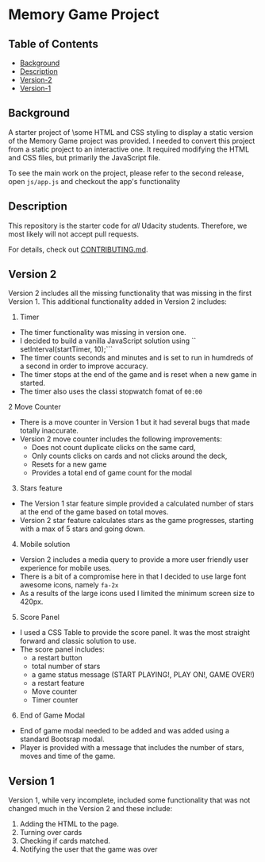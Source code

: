 # Memory Game Project

## Table of Contents

* [Background](#background)
* [Description](#discription)
* [Version-2](#Version-2)
* [Version-1](#Version-1)

## Background

A starter project of \some HTML and CSS styling to display a static version of the Memory Game project was provided. I needed to convert this project from a static project to an interactive one. It required modifying the HTML and CSS files, but primarily the JavaScript file.

To see the main work on the project, please refer to the second release, open `js/app.js` and checkout the app's functionality


## Description

This repository is the starter code for _all_ Udacity students. Therefore, we most likely will not accept pull requests.

For details, check out [CONTRIBUTING.md](CONTRIBUTING.md).

## Version 2

Version 2 includes all the missing functionality that was missing in the first Version 1.  This additional functionality added in Version 2 includes:

1. Timer
  - The timer functionality was missing in version one.
  - I decided to build a vanilla JavaScript solution using `` setInterval(startTimer, 10);```
  - The timer counts seconds and minutes and is set to run in humdreds of a second in order to improve accuracy.
  - The timer stops at the end of the game and is reset when a new game in started.
  - The timer also uses the classi stopwatch fomat of ```00:00```

2 Move Counter
  - There is a move counter in Version 1 but it had several bugs that made totally inaccurate.
  - Version 2 move counter includes the following improvements:
      - Does not count duplicate clicks on the same card, 
      - Only counts clicks on cards and not clicks around the deck,
      - Resets for a new game
      - Provides a total end of game count for the modal
      
3. Stars feature
  - The Version 1 star feature simple provided a calculated number of stars at the end of the game based on total moves.
  - Version 2 star feature calculates stars as the game progresses, starting with a max of 5 stars and going down.
  
4. Mobile solution
  - Version 2 includes a media query to provide a more user friendly user experience for mobile uses.
  - There is a bit of a compromise here in that I decided to use large font awesome icons, namely ```fa-2x```
  - As a results of the large icons used I limited the minimum screen size to 420px.
  
5. Score Panel
  - I used a CSS Table to provide the score panel.  It was the most straight forward and classic solution to use.
  - The score panel includes: 
    - a restart button
    - total number of stars
    - a game status message (START PLAYING!, PLAY ON!, GAME OVER!)
    - a restart feature
    - Move counter
    - Timer counter
    
 6. End of Game Modal
 - End of game modal needed to be added and was added using a standard Bootsrap modal.
 - Player is provided with a message that includes the number of stars, moves and time of the game.

## Version 1

Version 1, while very incomplete, included some functionality that was not changed much in the Version 2 and these include:

1. Adding the HTML to the page.
2. Turning over cards
3. Checking if cards matched.
4. Notifying the user that the game was over


